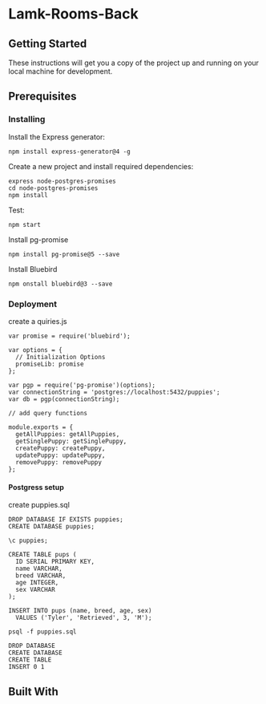 # Lamk-Rooms-Back
## Getting Started

These instructions will get you a copy of the project up and running on your local machine for development.

## Prerequisites
### Installing
Install the Express generator:
```
npm install express-generator@4 -g
```
Create a new project and install required dependencies:
```
express node-postgres-promises
cd node-postgres-promises
npm install
```
Test:
```
npm start
```
Install pg-promise

```
npm install pg-promise@5 --save
```
Install Bluebird

```
npm onstall bluebird@3 --save
```
### Deployment

create a quiries.js

```
var promise = require('bluebird');

var options = {
  // Initialization Options
  promiseLib: promise
};

var pgp = require('pg-promise')(options);
var connectionString = 'postgres://localhost:5432/puppies';
var db = pgp(connectionString);

// add query functions

module.exports = {
  getAllPuppies: getAllPuppies,
  getSinglePuppy: getSinglePuppy,
  createPuppy: createPuppy,
  updatePuppy: updatePuppy,
  removePuppy: removePuppy
};
```
#### Postgress setup

create puppies.sql

```
DROP DATABASE IF EXISTS puppies;
CREATE DATABASE puppies;

\c puppies;

CREATE TABLE pups (
  ID SERIAL PRIMARY KEY,
  name VARCHAR,
  breed VARCHAR,
  age INTEGER,
  sex VARCHAR
);

INSERT INTO pups (name, breed, age, sex)
  VALUES ('Tyler', 'Retrieved', 3, 'M');
```

```
psql -f puppies.sql

DROP DATABASE
CREATE DATABASE
CREATE TABLE
INSERT 0 1
```
## Built With
